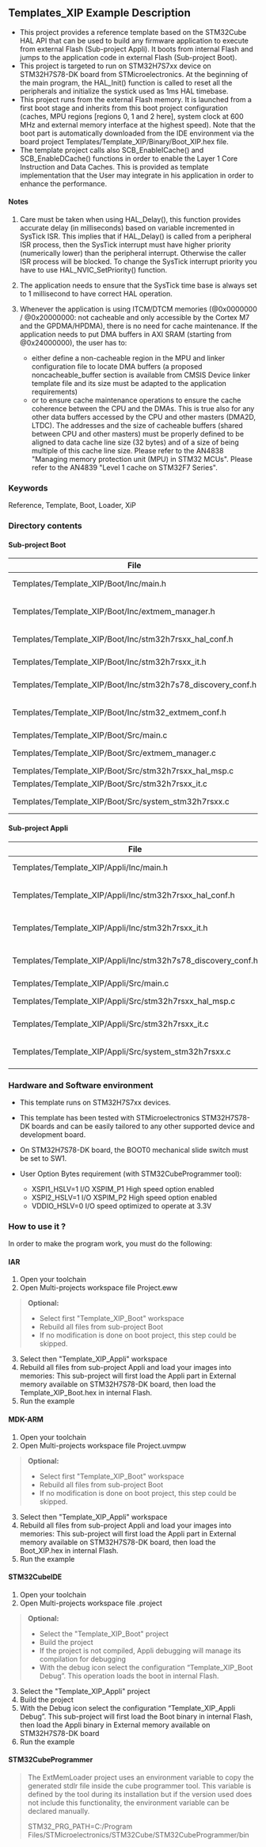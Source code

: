 ## <b>Templates_XIP Example Description</b>

- This project provides a reference template based on the STM32Cube HAL API that can be used
to build any firmware application to execute from external Flash (Sub-project Appli). It boots from internal Flash
and jumps to the application code in external Flash (Sub-project Boot).
- This project is targeted to run on STM32H7S7xx device on STM32H7S78-DK board from STMicroelectronics.
At the beginning of the main program, the HAL_Init() function is called to reset
all the peripherals and initialize the systick used as 1ms HAL timebase.
- This project runs from the external Flash memory. It is launched from a first boot stage and inherits from this boot project
configuration (caches, MPU regions [regions 0, 1 and 2 here], system clock at 600 MHz and external memory interface at the highest speed).
Note that the boot part is automatically downloaded from the IDE environment via the board project Templates/Template_XIP/Binary/Boot_XIP.hex file.
- The template project calls also SCB_EnableICache() and SCB_EnableDCache() functions in order to enable
the Layer 1 Core Instruction and Data Caches. This is provided as template implementation that the User may
integrate in his application in order to enhance the performance.

#### <b>Notes</b>

 1. Care must be taken when using HAL_Delay(), this function provides accurate delay (in milliseconds)
    based on variable incremented in SysTick ISR. This implies that if HAL_Delay() is called from
    a peripheral ISR process, then the SysTick interrupt must have higher priority (numerically lower)
    than the peripheral interrupt. Otherwise the caller ISR process will be blocked.
    To change the SysTick interrupt priority you have to use HAL_NVIC_SetPriority() function.

 2. The application needs to ensure that the SysTick time base is always set to 1 millisecond
    to have correct HAL operation.

 3. Whenever the application is using ITCM/DTCM memories (@0x0000000 / @0x20000000: not cacheable and only accessible
    by the Cortex M7 and the GPDMA/HPDMA), there is no need for cache maintenance.
    If the application needs to put DMA buffers in AXI SRAM (starting from @0x24000000), the user has to:
    - either define a non-cacheable region in the MPU and linker configuration file to locate DMA buffers
      (a proposed noncacheable_buffer section is available from CMSIS Device linker template file and its size must
      be adapted to the application requirements)
    - or to ensure cache maintenance operations to ensure the cache coherence between the CPU and the DMAs.
    This is true also for any other data buffers accessed by the CPU and other masters (DMA2D, LTDC).
    The addresses and the size of cacheable buffers (shared between CPU and other masters)
    must be properly defined to be aligned to data cache line size (32 bytes) and of a size of being multiple
    of this cache line size.
    Please refer to the AN4838 "Managing memory protection unit (MPU) in STM32 MCUs".
    Please refer to the AN4839 "Level 1 cache on STM32F7 Series".

### <b>Keywords</b>

Reference, Template, Boot, Loader, XiP

### <b>Directory contents</b>

#### <b>Sub-project Boot</b>

File | Description
 --- | ---
  Templates/Template_XIP/Boot/Inc/main.h                       |  Header for main.c module
  Templates/Template_XIP/Boot/Inc/extmem_manager.h             |  Header for extmem_manager.c module
  Templates/Template_XIP/Boot/Inc/stm32h7rsxx_hal_conf.h       |  HAL Configuration file
  Templates/Template_XIP/Boot/Inc/stm32h7rsxx_it.h             |  Interrupt handlers header file
  Templates/Template_XIP/Boot/Inc/stm32h7s78_discovery_conf.h  |  BSP Configuration file
  Templates/Template_XIP/Boot/Inc/stm32_extmem_conf.h          |  External memory manager Configuration file
  Templates/Template_XIP/Boot/Src/main.c                       |  Main program
  Templates/Template_XIP/Boot/Src/extmem_manager.c             |  code to initialize external memory
  Templates/Template_XIP/Boot/Src/stm32h7rsxx_hal_msp.c        |  HAL MSP module
  Templates/Template_XIP/Boot/Src/stm32h7rsxx_it.c             |  Interrupt handlers
  Templates/Template_XIP/Boot/Src/system_stm32h7rsxx.c         |  STM32H7RSxx system source file

#### <b>Sub-project Appli</b>

File | Description
 --- | ---
  Templates/Template_XIP/Appli/Inc/main.h                      |  Header for main.c module
  Templates/Template_XIP/Appli/Inc/stm32h7rsxx_hal_conf.h      |  HAL Configuration file
  Templates/Template_XIP/Appli/Inc/stm32h7rsxx_it.h            |  Interrupt handlers header file
  Templates/Template_XIP/Appli/Inc/stm32h7s78_discovery_conf.h |  BSP Configuration file
  Templates/Template_XIP/Appli/Src/main.c                      |  Main program
  Templates/Template_XIP/Appli/Src/stm32h7rsxx_hal_msp.c       |  HAL MSP module
  Templates/Template_XIP/Appli/Src/stm32h7rsxx_it.c            |  Interrupt handlers
  Templates/Template_XIP/Appli/Src/system_stm32h7rsxx.c        |  STM32H7RSxx system source file

### <b>Hardware and Software environment</b>

  - This template runs on STM32H7S7xx devices.

  - This template has been tested with STMicroelectronics STM32H7S78-DK
    boards and can be easily tailored to any other supported device
    and development board.

  - On STM32H7S78-DK board, the BOOT0 mechanical slide switch must be set to SW1.

  - User Option Bytes requirement (with STM32CubeProgrammer tool):

    - XSPI1_HSLV=1     I/O XSPIM_P1 High speed option enabled
    - XSPI2_HSLV=1     I/O XSPIM_P2 High speed option enabled
    - VDDIO_HSLV=0     I/O speed optimized to operate at 3.3V

### <b>How to use it ?</b>

In order to make the program work, you must do the following:

#### <b>IAR</b>
  1. Open your toolchain
  2. Open Multi-projects workspace file Project.eww

> <b>Optional:</b>
>
> - Select first "Template_XIP_Boot" workspace
> - Rebuild all files from sub-project Boot
> - If no modification is done on boot project, this step could be skipped.

  3. Select then "Template_XIP_Appli" workspace
  4. Rebuild all files from sub-project Appli and load your images into memories: This sub-project
     will first load the Appli part in External memory available on STM32H7S78-DK board, then load
     the Template_XIP_Boot.hex in internal Flash.
  5. Run the example


#### <b>MDK-ARM</b>
  1. Open your toolchain
  2. Open Multi-projects workspace file Project.uvmpw

> <b>Optional:</b>
>
> - Select first "Template_XIP_Boot" workspace
> - Rebuild all files from sub-project Boot
> - If no modification is done on boot project, this step could be skipped.

  3. Select then "Template_XIP_Appli" workspace
  4. Rebuild all files from sub-project Appli and load your images into memories: This sub-project
     will first load the Appli part in External memory available on STM32H7S78-DK board, then load
     the Boot_XIP.hex in internal Flash.
  5. Run the example


#### <b>STM32CubeIDE</b>
  1. Open your toolchain
  2. Open Multi-projects workspace file .project

> <b>Optional:</b>
>
> - Select the "Template_XIP_Boot" project
> - Build the project
> - If the project is not compiled, Appli debugging will manage its compilation
>   for debugging
> - With the debug icon select the configuration “Template_XIP_Boot Debug”.
>   This operation loads the boot in internal Flash.

  3. Select the "Template_XIP_Appli" project
  4. Build the project
  5. With the Debug icon select the configuration “Template_XIP_Appli Debug”. This sub-project
     will first load the Boot binary in internal Flash, then load the Appli binary in
     External memory available on STM32H7S78-DK board
  6. Run the example


#### <b>STM32CubeProgrammer</b>

> The ExtMemLoader project uses an environment variable to copy the generated stdlr file inside 
> the cube programmer tool.
> This variable is defined by the tool during its installation but if the version used does not 
> include this functionality, the environment variable can be declared manually.
>
> STM32_PRG_PATH=C:/Program Files/STMicroelectronics/STM32Cube/STM32CubeProgrammer/bin
